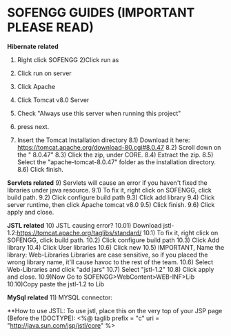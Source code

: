 # SOFENGG GUIDES (IMPORTANT PLEASE READ)


**Hibernate related**
1) Right click SOFENGG
2)Click run as
3) Click run on server
4) Click Apache
5) Click Tomcat v8.0 Server
6) Check "Always use this server when running this project"
7) press next.

8) Insert the Tomcat Installation directory
	8.1) Download it  here: https://tomcat.apache.org/download-80.cgi#8.0.47
	8.2) Scroll down on the " 8.0.47"
                 8.3) Click the zip, under CORE.
	8.4) Extract the zip.
	8.5) Select the "apache-tomcat-8.0.47" folder as the installation directory.
	8.6) Click finish.

**Servlets related**
9) Servlets will cause an error if you haven't fixed the libraries under java resource.
	9.1) To fix it, right click on SOFENGG, click build path.
	9.2) Click configure build path
	9.3) Click add library
	9.4) Click server runtime, then click Apache tomcat v8.0
	9.5) Click finish.
	9.6) Click apply and close.

**JSTL related**
10) JSTL causing error?
	10.01) Download jstl-1.2:https://tomcat.apache.org/taglibs/standard/
	10.1) To fix it, right click on SOFENGG, click build path.
	10.2) Click configure build path
	10.3) Click Add library
	10.4) Click User libraries
	10.6) Click new
	10.5) IMPORTANT, Name the library: Web-Libraries
                           Libraries are case sensitive, so if you placed the wrong 
	          library name, it'll cause havoc to the rest of the team.
	10.6) Select Web-Libraries and click "add jars"
	10.7) Select "jstl-1.2"
	10.8) Click apply and close.
	10.9)Now Go to SOFENGG>WebContent>WEB-INF>Lib
	10.10)Copy paste the jstl-1.2 to Lib

**MySql related**
11) MYSQL connector:
	<Coming soon>


**How to use JSTL:
To use jstl, place this on the very top of your JSP page (Before the !DOCTYPE):
<%@ taglib prefix = "c" uri = "http://java.sun.com/jsp/jstl/core" %>


